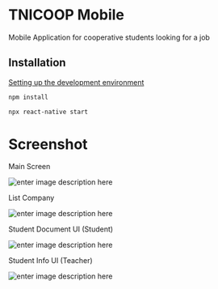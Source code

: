 # TNICOOP Mobile

Mobile Application for cooperative students looking for a job

## Installation

[Setting up the development environment](https://reactnative.dev/docs/environment-setup)

```bash
npm install

npx react-native start
```


# Screenshot

Main Screen

![enter image description here](https://i.imgur.com/vAWxifWl.png)

List Company

![enter image description here](https://i.imgur.com/2VMx6pIl.jpg)

Student Document UI (Student)

![enter image description here](https://i.imgur.com/08i7QWZl.png)

Student Info UI (Teacher)

![enter image description here](https://i.imgur.com/dSjTsyWl.png)
